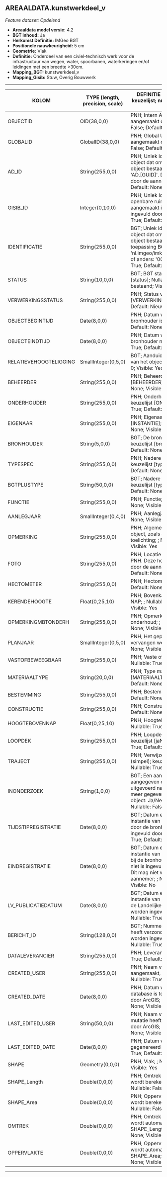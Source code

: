 ## AREAALDATA.kunstwerkdeel_v

*Feature dataset: Opdelend*


* __Areaaldata model versie:__ 4.2
* __BGT inhoud:__ Ja
* __Herkomst Definitie:__ IMGeo BGT 
* __Positionele nauwkeurigheid:__ 5 cm
* __Geometrie:__ Vlak
* __Definitie:__ Onderdeel van een civiel-technisch werk voor de infrastructuur van wegen, water, spoorbanen, waterkeringen en/of leidingen met een breedte >30cm.
* __Mapping_BGT:__ kunstwerkdeel_v
* __Mapping_Gisib:__ Stuw, Overig Bouwwerk

***

|__KOLOM__                             |__TYPE (length, precision, scale)__          	          |__DEFINITIE__ (oorsprong; beschrijving; keuzelijst; nullable; default; zichtbaar in Areaalviewer)|
|------                            |----          	        |-----    |
|OBJECTID                          |OID(38,0,0)             |PNH; Intern ArcGIS Identificatienummer, aangemaakt door ArcGIS; ; Nullable: False; Default: None; Visible: Yes|
|GLOBALID                          |GlobalID(38,0,0)        |PNH; Global Unique Identifier,  aangemaakt door ArcGIS; ; Nullable: False; Default: None; Visible: No|
|AD_ID                             |String(255,0,0)         |PNH; Uniek identificatienummer voor het object dat onveranderlijk is zolang het object bestaat in Areaaldata: in format 'AD.[GUID]'. Dit moet worden ingevuld door de aannemer; ; Nullable: False; Default: None; Visible: Yes|
|GISIB_ID                          |Integer(0,10,0)         |PNH; Uniek Identificatienummer beheer openbare ruimte (GISIB), wordt aangemaakt in GISIB en mag niet worden ingevuld door de aannemer; ; Nullable: True; Default: None; Visible: No|
|IDENTIFICATIE                     |String(255,0,0)         |BGT; Uniek identificatienummer voor het object dat onveranderlijk is zolang het object bestaat: bevat indien van toepassing BGT/IMKL ID in format 'nl.imgeo/imkl.bronhouderscode.LokaalID' of anders: '00000'.LokaalID; ; Nullable: True; Default: None; Visible: No|
|STATUS                            |String(10,0,0)          |BGT; BGT status van het object; keuzelijst [status]; Nullable: False; Default: bestaand; Visible: No|
|VERWERKINGSSTATUS                 |String(255,0,0)         |PNH; Status van de gegevens; keuzelijst [VERWERKINGSSTATUS]; Nullable: False; Default: Nieuw; Visible: Yes|
|OBJECTBEGINTIJD                   |Date(8,0,0)             |PNH; Datum waarop het object bij de bronhouder is ontstaan; ; Nullable: True; Default: None; Visible: Yes|
|OBJECTEINDTIJD                    |Date(8,0,0)             |PNH; Datum waarop het object bij de bronhouder niet meer geldig is; ; Nullable: True; Default: None; Visible: Yes|
|RELATIEVEHOOGTELIGGING            |SmallInteger(0,5,0)     |BGT; Aanduiding voor de relatieve hoogte van het object; ; Nullable: False; Default: 0; Visible: Yes|
|BEHEERDER                         |String(255,0,0)         |PNH; Beheerder van het object; keuzelijst [BEHEERDER]; Nullable: True; Default: None; Visible: Yes|
|ONDERHOUDER                       |String(255,0,0)         |PNH; Onderhouder van het object; keuzelijst [ONDERHOUDER]; Nullable: True; Default: None; Visible: Yes|
|EIGENAAR                          |String(255,0,0)         |PNH; Eigenaar van het object; keuzelijst [INSTANTIE]; Nullable: True; Default: None; Visible: Yes|
|BRONHOUDER                        |String(5,0,0)           |BGT; De bronhoudercode van het object; keuzelijst [bronhouder]; Nullable: False; Default: None; Visible: No|
|TYPESPEC                          |String(255,0,0)         |PNH; Nadere typering van het object; keuzelijst [typeSpecKWD]; Nullable: True; Default: None; Visible: Yes|
|BGTPLUSTYPE                       |String(50,0,0)          |BGT; Nadere type omschrijving in de BGT; keuzelijst [typeKWDVlak]; Nullable: False; Default: None; Visible: No|
|FUNCTIE                           |String(255,0,0)         |PNH; Functie; ; Nullable: True; Default: None; Visible: No|
|AANLEGJAAR                        |SmallInteger(0,4,0)     |PNH; Aanlegjaar; ; Nullable: True; Default: None; Visible: No|
|OPMERKING                           |String(255,0,0)        |PNH; Algemene opmerking voor het object, zoals een omschrijving of toelichting; ; Nullable: True; Default: None; Visible: Yes|
|FOTO                              |String(255,0,0)         |PNH; Locatie van de foto op de S schijf bij PNH. Deze hoeft niet gevuld te worden door de aannemer; ; Nullable: True; Default: None; Visible: No|
|HECTOMETER                        |String(255,0,0)         |PNH; Hectometrering; ; Nullable: True; Default: None; Visible: Yes|
|KERENDEHOOGTE                     |Float(0,25,10)          |PNH; Bovenkant van de constructie tov NAP; ; Nullable: True; Default: None; Visible: Yes|
|OPMERKINGMBTONDERH                |String(255,0,0)         |PNH; Opmerking met betrekking tot het onderhoud; ; Nullable: True; Default: None; Visible: No|
|PLANJAAR                          |SmallInteger(0,5,0)     |PNH; Het geplande jaar dat het object vervangen wordt; ; Nullable: True; Default: None; Visible: No|
|VASTOFBEWEEGBAAR                  |String(255,0,0)         |PNH; Vaste of Beweegbare stuw; ; Nullable: True; Default: None; Visible: No|
|MATERIAALTYPE                     |String(20,0,0)          |PNH; Type materiaal; keuzelijst [MATERIAALTYPE]; Nullable: True; Default: None; Visible: Yes|
|BESTEMMING                        |String(255,0,0)         |PNH; Bestemming; ; Nullable: True; Default: None; Visible: No|
|CONSTRUCTIE                       |String(255,0,0)         |PNH; Constructie TODO; ; Nullable: True; Default: None; Visible: No|
|HOOGTEBOVENNAP                    |Float(0,25,10)          |PNH; HoogteBoven NAP (cm?) TODO; ; Nullable: True; Default: None; Visible: Yes|
|LOOPDEK                           |String(255,0,0)         |PNH; Loopdek Ja/Nee/Onbekend; keuzelijst [jaNeeOnbekend]; Nullable: True; Default: O; Visible: No|
|TRAJECT                           |String(255,0,0)         |PNH; Verwijzende sleutel naar traject_v (simpel); keuzelijst [TRAJECT_NAAM]; Nullable: True; Default: None; Visible: Yes|
|INONDERZOEK                       |String(1,0,0)           |BGT; Een aanduiding waarmee wordt aangegeven dat een onderzoek wordt uitgevoerd naar de juistheid van een of meer gegevens van het betreffende object: Ja/Nee; keuzelijst [jaNee]; Nullable: False; Default: N; Visible: No|
|TIJDSTIPREGISTRATIE               |Date(8,0,0)             |BGT; Datum en tijdstip waarop deze instantie van het object is opgenomen door de bronhouder. Dit mag niet worden ingevuld door de aannemer; ; Nullable: True; Default: None; Visible: No|
|EINDREGISTRATIE                   |Date(8,0,0)             |BGT; Datum en tijdstip waarop deze instantie van het object niet meer geldig is bij de bronhouder. Wanneer deze waarde niet is ingevuld is de instantie nog geldig. Dit mag niet worden ingevuld door de aannemer; ; Nullable: True; Default: None; Visible: No|
|LV_PUBLICATIEDATUM                |Date(8,0,0)             |BGT; Datum en tijdstip waarop deze instantie van het object is opgenomen in de Landelijke Voorziening. Dit mag niet worden ingevuld door de aannemer; ; Nullable: True; Default: None; Visible: No|
|BERICHT_ID                        |String(128,0,0)         |BGT; Nummer van het bericht dat PNH heeft verzonden naar LV. Dit mag niet worden ingevuld door de aannemer; ; Nullable: True; Default: None; Visible: No|
|DATALEVERANCIER                   |String(255,0,0)         |PNH; Leverancier van de data; ; Nullable: True; Default: None; Visible: No|
|CREATED_USER                      |String(255,0,0)         |PNH; Naam van gebruiker die de rij heeft aangemaakt, gegenereerd door ArcGIS; ; Nullable: True; Default: None; Visible: No|
|CREATED_DATE                      |Date(8,0,0)             |PNH; Datum waarop de rij aan de database is toegevoegd, gegenereerd door ArcGIS; ; Nullable: True; Default: None; Visible: No|
|LAST_EDITED_USER                  |String(50,0,0)          |PNH; Naam van gebruiker die de laatste mutatie heeft doorgevoerd, gegenereerd door ArcGIS; ; Nullable: True; Default: None; Visible: No|
|LAST_EDITED_DATE                  |Date(8,0,0)             |PNH; Datum van de laatste mutatie, gegenereerd door ArcGIS; ; Nullable: True; Default: None; Visible: No|
|SHAPE                             |Geometry(0,0,0)         |PNH; Vlak; ; Nullable: True; Default: None; Visible: Yes|
|SHAPE_Length                      |Double(0,0,0)           |PNH; Omtrek in meters, 5 decimalen. Dit wordt berekend in bepaalde applicaties; ; Nullable: False; Default: None; Visible: No|
|SHAPE_Area                        |Double(0,0,0)           |PNH; Oppervlakte in m2, 5 decimalen. Dit wordt berekend in bepaalde applicaties; ; Nullable: False; Default: None; Visible: No|
|OMTREK                            |Double(0,0,0)           |PNH; Omtrek in meters, 5 decimalen. Dit wordt automatisch gevuld uit SHAPE_Length; ; Nullable: False; Default: None; Visible: Yes|
|OPPERVLAKTE                       |Double(0,0,0)           |PNH; Oppervlakte in m2, 5 decimalen. Dit wordt automatisch gevuld uit SHAPE_Area; ; Nullable: False; Default: None; Visible: Yes|



***
